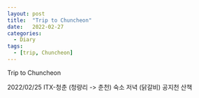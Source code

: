 ```yaml
---
layout: post
title:  "Trip to Chuncheon"
date:   2022-02-27
categories: 
  - Diary
tags:
  - [trip, Chuncheon]
---
```

Trip to Chuncheon

2022/02/25
ITX-청춘 (청량리 -> 춘천)
숙소
저녁 (닭갈비)
공지천 산책